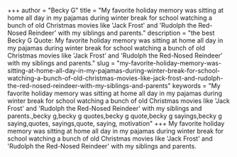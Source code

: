 +++
author = "Becky G"
title = "My favorite holiday memory was sitting at home all day in my pajamas during winter break for school watching a bunch of old Christmas movies like 'Jack Frost' and 'Rudolph the Red-Nosed Reindeer' with my siblings and parents."
description = "the best Becky G Quote: My favorite holiday memory was sitting at home all day in my pajamas during winter break for school watching a bunch of old Christmas movies like 'Jack Frost' and 'Rudolph the Red-Nosed Reindeer' with my siblings and parents."
slug = "my-favorite-holiday-memory-was-sitting-at-home-all-day-in-my-pajamas-during-winter-break-for-school-watching-a-bunch-of-old-christmas-movies-like-jack-frost-and-rudolph-the-red-nosed-reindeer-with-my-siblings-and-parents"
keywords = "My favorite holiday memory was sitting at home all day in my pajamas during winter break for school watching a bunch of old Christmas movies like 'Jack Frost' and 'Rudolph the Red-Nosed Reindeer' with my siblings and parents.,becky g,becky g quotes,becky g quote,becky g sayings,becky g saying,quotes, sayings,quote, saying, motivation"
+++
My favorite holiday memory was sitting at home all day in my pajamas during winter break for school watching a bunch of old Christmas movies like 'Jack Frost' and 'Rudolph the Red-Nosed Reindeer' with my siblings and parents.
